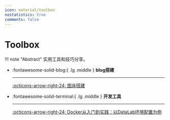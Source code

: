 ```yaml
---
icon: material/toolbox
nostatistics: true
comments: false
---
```


# Toolbox


!!! note "Abstract"
    实用工具和技巧分享。

<div class="grid cards" markdown>

-   :fontawesome-solid-blog:{ .lg .middle } __blog搭建__

    ---
    
    
    
    [:octicons-arrow-right-24: 图床搭建](blog/图床搭建.md)

-   :fontawesome-solid-terminal:{ .lg .middle } __开发工具__

    ---
    
    [:octicons-arrow-right-24: Docker从入门到实践：以DataLab环境配置为例](docker.md)
</div>